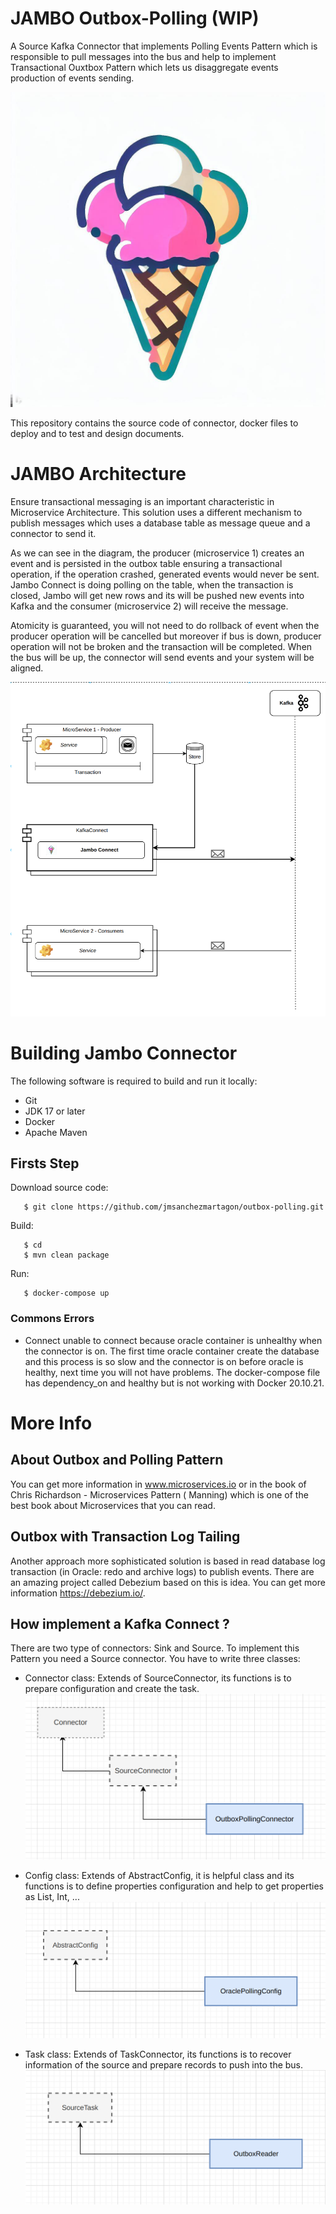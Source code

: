 # JAMBO Outbox-Polling (WIP)

A Source Kafka Connector that implements Polling Events Pattern which is responsible to pull messages into the bus and
help to implement Transactional Ouxtbox Pattern which lets us disaggregate events production of events sending.

![jambo.jpeg](doc%2Fjambo.jpeg)

This repository contains the source code of connector, docker files to deploy and to test and design
documents.

# JAMBO Architecture

Ensure transactional messaging is an important characteristic in Microservice Architecture. This solution uses a
different mechanism to publish messages which uses a database table as message queue and a connector to send it.

As we can see in the diagram, the producer (microservice 1) creates an event and is persisted in the outbox table
ensuring a transactional operation, if the operation crashed, generated events would never be sent. Jambo Connect is
doing polling on the table, when the transaction is closed, Jambo will get new rows and its will be pushed new events
into Kafka and the consumer (microservice 2) will receive the message.

Atomicity is guaranteed, you will not need to do rollback of event when the producer operation will be cancelled but
moreover if bus is down, producer operation will not be broken and the transaction will be completed. When the bus will
be up, the connector will send events and your system will be aligned.

![Architecture.png](doc%2FArchitecture.png)

# Building Jambo Connector

The following software is required to build and run it locally:

* Git
* JDK 17 or later
* Docker
* Apache Maven

## Firsts Step

Download source code:

```
   $ git clone https://github.com/jmsanchezmartagon/outbox-polling.git
```

Build:

```
   $ cd
   $ mvn clean package
```

Run:

```
   $ docker-compose up
```

### Commons Errors

* Connect unable to connect because oracle container is unhealthy when the connector is on. The first time oracle
  container create the database and this process is so slow and the connector is on before oracle is healthy, next time
  you will not have problems. The docker-compose file has dependency_on and healthy but is not working with Docker
  20.10.21.

# More Info

## About Outbox and Polling Pattern

You can get more information in www.microservices.io or in the book of Chris Richardson - Microservices Pattern (
Manning) which is one of the best book about Microservices that you can read.

## Outbox with Transaction Log Tailing

Another approach more sophisticated solution is based in read database log transaction (in Oracle: redo and archive
logs) to publish events. There are an amazing project called Debezium based on this is idea. You can get more
information https://debezium.io/.

## How implement a Kafka Connect ?

There are two type of connectors: Sink and Source. To implement this Pattern you need a Source connector. You have to
write three classes:

- Connector class: Extends of SourceConnector, its functions is to prepare configuration and create the task.
  ![SourceConnector.png](doc%2FSourceConnector.png)

- Config class: Extends of AbstractConfig, it is helpful class and its functions is to define properties configuration
  and help to get properties as List, Int, ...
  ![ConfigDef.png](doc%2FConfigDef.png)

- Task class: Extends of TaskConnector, its functions is to recover information of the source and prepare records to
  push into the bus.
  ![SourceTask.png](doc%2FSourceTask.png)
  
